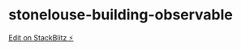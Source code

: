 # stonelouse-building-observable

[Edit on StackBlitz ⚡️](https://stackblitz.com/edit/stonelouse-building-observable)